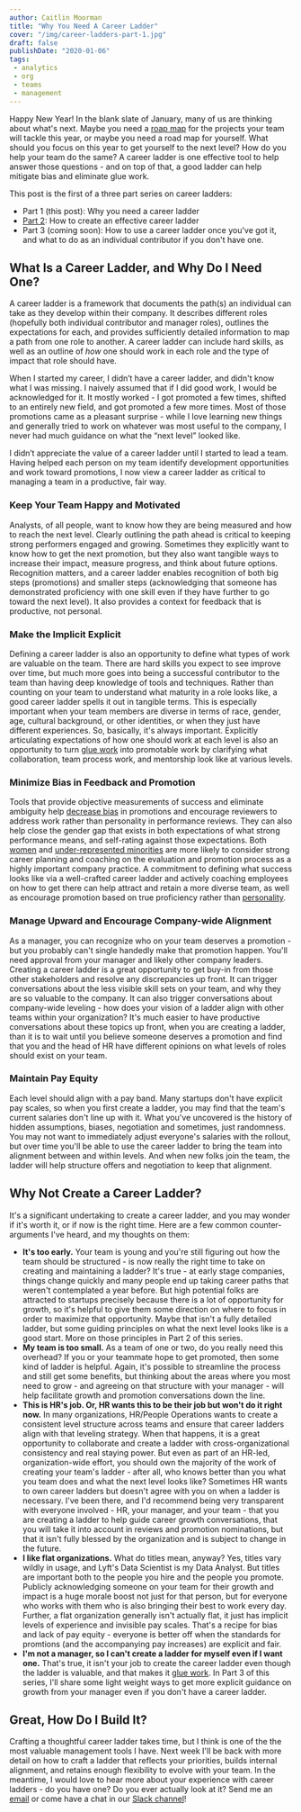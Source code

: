 ```yaml
---
author: Caitlin Moorman
title: "Why You Need A Career Ladder"
cover: "/img/career-ladders-part-1.jpg"
draft: false
publishDate: "2020-01-06"
tags:
 - analytics
 - org
 - teams
 - management
---
```


Happy New Year! In the blank slate of January, many of us are thinking about what's next. Maybe you need a [roap map](https://www.locallyoptimistic.com/post/roadmap/) for the projects your team will tackle this year, or maybe you need a road map for yourself. What should you focus on this year to get yourself to the next level? How do you help your team do the same? A career ladder is one effective tool to help answer those questions - and on top of that, a good ladder can help mitigate bias and eliminate glue work.

<!--more-->

This post is the first of a three part series on career ladders:

- Part 1 (this post): Why you need a career ladder
- [Part 2](https://www.locallyoptimistic.com/post/career-ladders-part-2/): How to create an effective career ladder
- Part 3 (coming soon): How to use a career ladder once you've got it, and what to do as an individual contributor if you don't have one.

## What Is a Career Ladder, and Why Do I Need One?
A career ladder is a framework that documents the path(s) an individual can take as they develop within their company. It describes different roles (hopefully both individual contributor and manager roles), outlines the expectations for each, and provides sufficiently detailed information to map a path from one role to another. A career ladder can include hard skills, as well as an outline of *how* one should work in each role and the type of impact that role should have.

When I started my career, I didn’t have a career ladder, and didn't know what I was missing. I naively assumed that if I did good work, I would be acknowledged for it. It mostly worked - I got promoted a few times, shifted to an entirely new field, and got promoted a few more times. Most of those promotions came as a pleasant surprise - while I love learning new things and generally tried to work on whatever was most useful to the company, I never had much guidance on what the “next level” looked like.

I didn’t appreciate the value of a career ladder until I started to lead a team. Having helped each person on my team identify development opportunities and work toward promotions, I now view a career ladder as critical to managing a team in a productive, fair way.

### Keep Your Team Happy and Motivated
Analysts, of all people, want to know how they are being measured and how to reach the next level. Clearly outlining the path ahead is critical to keeping strong performers engaged and growing. Sometimes they explicitly want to know how to get the next promotion, but they also want tangible ways to increase their impact, measure progress, and think about future options. Recognition matters, and a career ladder enables recognition of both big steps (promotions) and smaller steps (acknowledging that someone has demonstrated proficiency with one skill even if they have further to go toward the next level). It also provides a context for feedback that is productive, not personal.

### Make the Implicit Explicit
Defining a career ladder is also an opportunity to define what types of work are valuable on the team. There are hard skills you expect to see improve over time, but much more goes into being a successful contributor to the team than having deep knowledge of tools and techniques. Rather than counting on your team to understand what maturity in a role looks like, a good career ladder spells it out in tangible terms. This is especially important when your team members are diverse in terms of race, gender, age, cultural background, or other identities, or when they just have different experiences. So, basically, it's always important. Explicitly articulating expectations of how one should work at each level is also an opportunity to turn [glue work](https://www.locallyoptimistic.com/post/glue-work/) into promotable work by clarifying what collaboration, team process work, and mentorship look like at various levels.

### Minimize Bias in Feedback and Promotion
Tools that provide objective measurements of success and eliminate ambiguity help [decrease bias](https://www.futurity.org/gender-inequality-small-wins-1636392/) in promotions and encourage reviewers to address work rather than personality in performance reviews. They can also help close the gender gap that exists in both expectations of what strong performance means, and self-rating against those expectations. Both [women](https://anitab.org/wp-content/uploads/2013/12/Climbing_the_Technical_Ladder.pdf) and [under-represented minorities](https://www.exponentialtalent.com/uploads/1/6/8/4/16841408/abi-obstacles-solutions-for-underrepresented-in-tech.pdf) are more likely to consider strong career planning and coaching on the evaluation and promotion process as a highly important company practice. A commitment to defining what success looks like via a well-crafted career ladder and actively coaching employees on how to get there can help attract and retain a more diverse team, as well as encourage promotion based on true proficiency rather than [personality](https://www.nytimes.com/2019/08/22/smarter-living/inclusivity-diversity-personality-assessements-myers-briggs.html).

### Manage Upward and Encourage Company-wide Alignment
As a manager, you can recognize who on your team deserves a promotion - but you probably can't single handedly make that promotion happen. You'll need approval from your manager and likely other company leaders. Creating a career ladder is a great opportunity to get buy-in from those other stakeholders and resolve any discrepancies up front. It can trigger conversations about the less visible skill sets on your team, and why they are so valuable to the company. It can also trigger conversations about company-wide leveling - how does your vision of a ladder align with other teams within your organization? It's much easier to have productive conversations about these topics up front, when you are creating a ladder, than it is to wait until you believe someone deserves a promotion and find that you and the head of HR have different opinions on what levels of roles should exist on your team.

### Maintain Pay Equity
Each level should align with a pay band. Many startups don't have explicit pay scales, so when you first create a ladder, you may find that the team's current salaries don't line up with it. What you've uncovered is the history of hidden assumptions, biases, negotiation and sometimes, just randomness. You may not want to immediately adjust everyone's salaries with the rollout, but over time you'll be able to use the career ladder to bring the team into alignment between and within levels. And when new folks join the team, the ladder will help structure offers and negotiation to keep that alignment.

## Why Not Create a Career Ladder?
It's a significant undertaking to create a career ladder, and you may wonder if it's worth it, or if now is the right time. Here are a few common counter-arguments I've heard, and my thoughts on them:

- **It's too early.** Your team is young and you're still figuring out how the team should be structured - is now really the right time to take on creating and maintaining a ladder? It's true - at early stage companies, things change quickly and many people end up taking career paths that weren't contemplated a year before. But high potential folks are attracted to startups precisely because there is a lot of opportunity for growth, so it's helpful to give them some direction on where to focus in order to maximize that opportunity. Maybe that isn't a fully detailed ladder, but some guiding principles on what the next level looks like is a good start. More on those principles in Part 2 of this series.
- **My team is too small.** As a team of one or two, do you really need this overhead? If you or your teammate hope to get promoted, then some kind of ladder is helpful. Again, it's possible to streamline the process and still get some benefits, but thinking about the areas where you most need to grow - and agreeing on that structure with your manager - will help facilitate growth and promotion conversations down the line.
- **This is HR's job. Or, HR wants this to be their job but won't do it right now.** In many organizations, HR/People Operations wants to create a consistent level structure across teams and ensure that career ladders align with that leveling strategy. When that happens, it is a great opportunity to collaborate and create a ladder with cross-organizational consistency and real staying power. But even as part of an HR-led, organization-wide effort, you should own the majority of the work of creating your team's ladder - after all, who knows better than you what you team does and what the next level looks like?
Sometimes HR wants to own career ladders but doesn't agree with you on when a ladder is necessary. I've been there, and I'd recommend being very transparent with everyone involved - HR, your manager, and your team - that you are creating a ladder to help guide career growth conversations, that you will take it into account in reviews and promotion nominations, but that it isn't fully blessed by the organization and is subject to change in the future.
- **I like flat organizations.** What do titles mean, anyway? Yes, titles vary wildly in usage, and Lyft's Data Scientist is my Data Analyst. But titles are important both to the people you hire and the people you promote. Publicly acknowledging someone on your team for their growth and impact is a huge morale boost not just for that person, but for everyone who works with them who is also bringing their best to work every day. Further, a flat organization generally isn't actually flat, it just has implicit levels of experience and invisible pay scales. That's a recipe for bias and lack of pay equity - everyone is better off when the standards for promtions (and the accompanying pay increases) are explicit and fair.
- **I'm not a manager, so I can't create a ladder for myself even if I want one.** That's true, it isn't your job to create the career ladder even though the ladder is valuable, and that makes it [glue work](https://www.locallyoptimistic.com/post/glue-work/). In Part 3 of this series, I'll share some light weight ways to get more explicit guidance on growth from your manager even if you don't have a career ladder.

## Great, How Do I Build It?
Crafting a thoughtful career ladder takes time, but I think is one of the the most valuable management tools I have. Next week I'll be back with more detail on how to craft a ladder that reflects your priorities, builds internal alignment, and retains enough flexibility to evolve with your team. In the meantime, I would love to hear more about your experience with career ladders - do you have one? Do you ever actually look at it? Send me an [email](mailto:caitlinmoorman@gmail.com) or come have a chat in our [Slack channel](https://www.locallyoptimistic.com/community/)!
